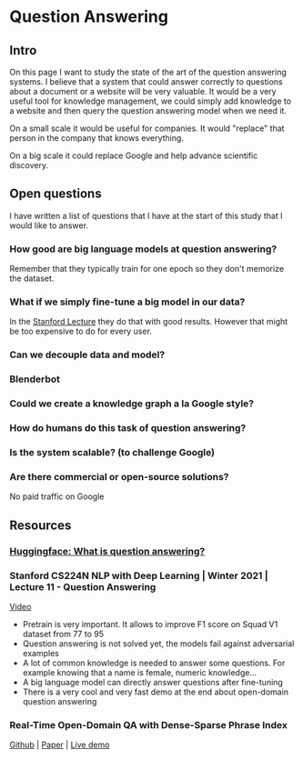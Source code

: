# Question Answering

## Intro

On this page I want to study the state of the art of the question answering systems. I believe that a
system that could answer correctly to questions about a document or a website will be very valuable.
It would be a very useful tool for knowledge management, we could simply add knowledge to a website
and then query the question answering model when we need it.

On a small scale it would be useful for companies. It would "replace" that person in the company that
knows everything.

On a big scale it could replace Google and help advance scientific discovery.

## Open questions

I have written a list of questions that I have at the start of this study that I would like to
answer.

### How good are big language models at question answering?

Remember that they typically train for one epoch so they don't memorize the dataset.

### What if we simply fine-tune a big model in our data?

In the [Stanford Lecture](#stanford-cs224n-nlp-with-deep-learning-winter-2021-lecture-11-question-answering) they do that with good results. However that might be too expensive to do
for every user.

### Can we decouple data and model?

### Blenderbot

### Could we create a knowledge graph a la Google style?

### How do humans do this task of question answering?

### Is the system scalable? (to challenge Google)

### Are there commercial or open-source solutions?

No paid traffic on Google

## Resources

### [Huggingface: What is question answering?](https://huggingface.co/tasks/question-answering)

### Stanford CS224N NLP with Deep Learning | Winter 2021 | Lecture 11 - Question Answering

[Video](https://youtu.be/NcqfHa0_YmU)

- Pretrain is very important. It allows to improve F1 score on Squad V1 dataset from 77 to 95
- Question answering is not solved yet, the models fail against adversarial examples
- A lot of common knowledge is needed to answer some questions. For example knowing that a name is female, numeric knowledge...
- A big language model can directly answer questions after fine-tuning
- There is a very cool and very fast demo at the end about open-domain question answering

### Real-Time Open-Domain QA with Dense-Sparse Phrase Index

[Github](https://github.com/seominjoon/denspi) | [Paper](https://arxiv.org/abs/1906.05807) | [Live demo](http://allgood.cs.washington.edu:15001/)
